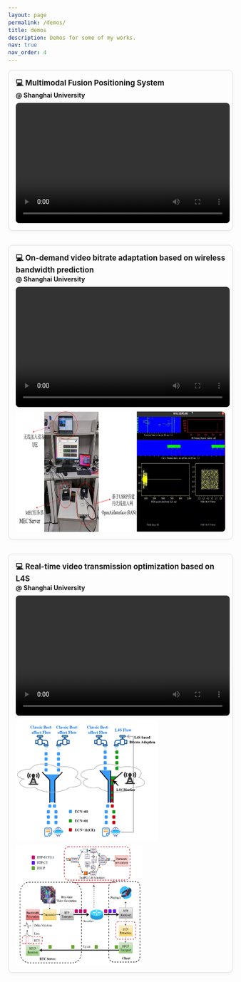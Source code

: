 ```yaml
---
layout: page
permalink: /demos/
title: demos
description: Demos for some of my works.
nav: true
nav_order: 4
---
```



<style>
.demo-card {
  border: 1px solid #ddd;
  border-radius: 10px;
  padding: 16px;
  margin-bottom: 32px;
  box-shadow: 0 2px 8px rgba(0,0,0,0.05);
}
.demo-title {
  font-size: 1.2em;
  font-weight: bold;
  margin-bottom: 8px;
}
.demo-content {
  display: flex;
  flex-wrap: wrap;
  gap: 10px;
}
.demo-content video, .demo-content img {
  border-radius: 8px;
}
</style>

<div class="demo-card">
  <div class="demo-title">
      💻 Multimodal Fusion Positioning System<br>
      <small>@ Shanghai University</small>
  </div>
  <div class="demo-content">
    <video width="480" height="270" controls>
      <source src="/assets/video/FusionPositioning.mp4" type="video/mp4">
    </video>
  </div>
</div>

<div class="demo-card">
  <div class="demo-title">
      💻 On-demand video bitrate adaptation based on wireless bandwidth prediction<br>
      <small>@ Shanghai University</small>
  </div>
  <div class="demo-content">
    <video width="480" height="270" controls>
      <source src="/assets/video/DASHVideo.mp4" type="video/mp4">
    </video>
    <img src="/assets/img/OAI-RAN.png" alt="OAI-RAN Image" width="675" height="270">
  </div>
</div>

<div class="demo-card">
  <div class="demo-title">
      💻  Real-time video transmission optimization based on L4S <br>
      <small>@ Shanghai University</small>
  </div>
  <div class="demo-content">
    <video width="480" height="270" controls>
      <source src="/assets/video/L4SVideo.mp4" type="video/mp4">
    </video>
    <img src="/assets/img/L4S.jpg" alt="L4S" width="320" height="270">
    <img src="/assets/img/L4S-GCC.jpg" alt="L4S-GCC" width="285" height="270">
  </div>
</div>

